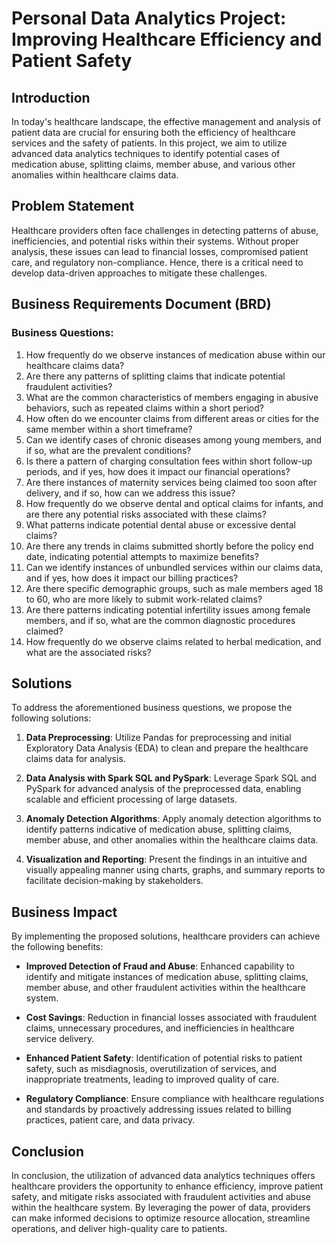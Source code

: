 # Personal Data Analytics Project: Improving Healthcare Efficiency and Patient Safety

## Introduction

In today's healthcare landscape, the effective management and analysis of patient data are crucial for ensuring both the efficiency of healthcare services and the safety of patients. In this project, we aim to utilize advanced data analytics techniques to identify potential cases of medication abuse, splitting claims, member abuse, and various other anomalies within healthcare claims data.

## Problem Statement

Healthcare providers often face challenges in detecting patterns of abuse, inefficiencies, and potential risks within their systems. Without proper analysis, these issues can lead to financial losses, compromised patient care, and regulatory non-compliance. Hence, there is a critical need to develop data-driven approaches to mitigate these challenges.

## Business Requirements Document (BRD)

### Business Questions:

1. How frequently do we observe instances of medication abuse within our healthcare claims data?
2. Are there any patterns of splitting claims that indicate potential fraudulent activities?
3. What are the common characteristics of members engaging in abusive behaviors, such as repeated claims within a short period?
4. How often do we encounter claims from different areas or cities for the same member within a short timeframe?
5. Can we identify cases of chronic diseases among young members, and if so, what are the prevalent conditions?
6. Is there a pattern of charging consultation fees within short follow-up periods, and if yes, how does it impact our financial operations?
7. Are there instances of maternity services being claimed too soon after delivery, and if so, how can we address this issue?
8. How frequently do we observe dental and optical claims for infants, and are there any potential risks associated with these claims?
9. What patterns indicate potential dental abuse or excessive dental claims?
10. Are there any trends in claims submitted shortly before the policy end date, indicating potential attempts to maximize benefits?
11. Can we identify instances of unbundled services within our claims data, and if yes, how does it impact our billing practices?
12. Are there specific demographic groups, such as male members aged 18 to 60, who are more likely to submit work-related claims?
13. Are there patterns indicating potential infertility issues among female members, and if so, what are the common diagnostic procedures claimed?
14. How frequently do we observe claims related to herbal medication, and what are the associated risks?

## Solutions

To address the aforementioned business questions, we propose the following solutions:

1. **Data Preprocessing**: Utilize Pandas for preprocessing and initial Exploratory Data Analysis (EDA) to clean and prepare the healthcare claims data for analysis.

2. **Data Analysis with Spark SQL and PySpark**: Leverage Spark SQL and PySpark for advanced analysis of the preprocessed data, enabling scalable and efficient processing of large datasets.

3. **Anomaly Detection Algorithms**: Apply anomaly detection algorithms to identify patterns indicative of medication abuse, splitting claims, member abuse, and other anomalies within the healthcare claims data.

4. **Visualization and Reporting**: Present the findings in an intuitive and visually appealing manner using charts, graphs, and summary reports to facilitate decision-making by stakeholders.

## Business Impact

By implementing the proposed solutions, healthcare providers can achieve the following benefits:

- **Improved Detection of Fraud and Abuse**: Enhanced capability to identify and mitigate instances of medication abuse, splitting claims, member abuse, and other fraudulent activities within the healthcare system.

- **Cost Savings**: Reduction in financial losses associated with fraudulent claims, unnecessary procedures, and inefficiencies in healthcare service delivery.

- **Enhanced Patient Safety**: Identification of potential risks to patient safety, such as misdiagnosis, overutilization of services, and inappropriate treatments, leading to improved quality of care.

- **Regulatory Compliance**: Ensure compliance with healthcare regulations and standards by proactively addressing issues related to billing practices, patient care, and data privacy.

## Conclusion

In conclusion, the utilization of advanced data analytics techniques offers healthcare providers the opportunity to enhance efficiency, improve patient safety, and mitigate risks associated with fraudulent activities and abuse within the healthcare system. By leveraging the power of data, providers can make informed decisions to optimize resource allocation, streamline operations, and deliver high-quality care to patients.

